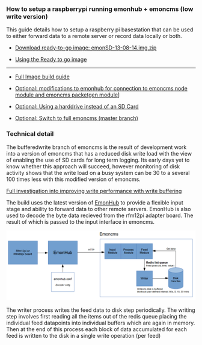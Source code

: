 ### How to setup a raspberrypi running emonhub + emoncms (low write version)

This guide details how to setup a raspberry pi basestation that can be used to either forward data to a remote server or record data locally or both. 

- [Download ready-to-go image: emonSD-13-08-14.img.zip](http://files.openenergymonitor.org/emonSD-13-08-14.img.zip)

- [Using the Ready to go image](docs/setup.md)

---------------------------------------------------------------------------------

 
- [Full Image build guide](docs/install.md)

- [Optional: modifications to emonhub for connection to emoncms node module and emoncms packetgen module](docs/emonhubmod.md)]

- [Optional: Using a harddrive instead of an SD Card](docs/hddsetup.md)

- [Optional: Switch to full emoncms (master branch)](docs/switchtofull.md)

### Technical detail

The bufferedwrite branch of emoncms is the result of development work into a version of emoncms that has a reduced disk write load with the view of enabling the use of SD cards for long term logging. Its early days yet to know whether this approach will succeed, however monitoring of disk activity shows that the write load on a busy system can be 30 to a several 100 times less with this modified version of emoncms.

[Full investigation into improving write performance with write buffering](https://github.com/openenergymonitor/documentation/blob/master/BuildingBlocks/TimeSeries/writeloadinvestigation.md)

The build uses the latest version of [EmonHub](https://github.com/emonhub/) to provide a flexible input stage and ability to forward data to other remote servers. EmonHub is also used to decode the byte data recieved from the rfm12pi adapter board. The result of which is passed to the input interface in emoncms.

![System diagram](docs/files/emonpi_sys_diag.png)

The writer process writes the feed data to disk step periodically. The writing step involves first reading all the items out of the redis queue placing the individual feed datapoints into individual buffers which are again in memory. Then at the end of this process each block of data accumulated for each feed is written to the disk in a single write operation (per feed)
